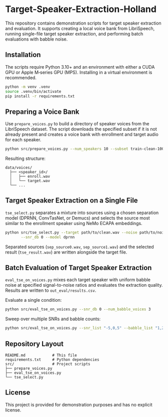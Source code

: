 # Target-Speaker-Extraction-Holland

This repository contains demonstration scripts for target speaker extraction and evaluation.
It supports creating a local voice bank from LibriSpeech, running single-file target
speaker extraction, and performing batch evaluations with babble noise.

## Installation

The scripts require Python 3.10+ and an environment with either a CUDA GPU or Apple M‑series
GPU (MPS).  Installing in a virtual environment is recommended.

```bash
python -m venv .venv
source .venv/bin/activate
pip install -r requirements.txt
```

## Preparing a Voice Bank

Use `prepare_voices.py` to build a directory of speaker voices from the LibriSpeech dataset.
The script downloads the specified subset if it is not already present and creates a voice
bank with enrollment and target audio for each speaker.

```bash
python src/prepare_voices.py --num_speakers 10 --subset train-clean-100
```

Resulting structure:

```
data/voices/
  ├── <speaker_id>/
  │   ├── enroll.wav
  │   └── target.wav
  └── ...
```

## Target Speaker Extraction on a Single File

`tse_select.py` separates a mixture into sources using a chosen separation model
(DPRNN, ConvTasNet, or Demucs) and selects the source most similar to the enrollment
speaker using NeMo ECAPA embeddings.

```bash
python src/tse_select.py --target path/to/clean.wav --noise path/to/noise.wav \
       --snr_db 0 --model dprnn
```

Separated sources (`sep_source0.wav`, `sep_source1.wav`) and the selected result
(`tse_result.wav`) are written alongside the target file.

## Batch Evaluation of Target Speaker Extraction

`eval_tse_on_voices.py` mixes each target speaker with uniform babble noise at specified
signal-to-noise ratios and evaluates the extraction quality.  Results are written to
`out_eval/results.csv`.

Evaluate a single condition:

```bash
python src/eval_tse_on_voices.py --snr_db 0 --num_babble_voices 3
```

Sweep over multiple SNRs and babble counts:

```bash
python src/eval_tse_on_voices.py --snr_list "-5,0,5" --babble_list "1,2,3"
```

## Repository Layout

```
README.md            # This file
requirements.txt     # Python dependencies
src/                 # Project scripts
├── prepare_voices.py
├── eval_tse_on_voices.py
└── tse_select.py
```

## License

This project is provided for demonstration purposes and has no explicit license.
